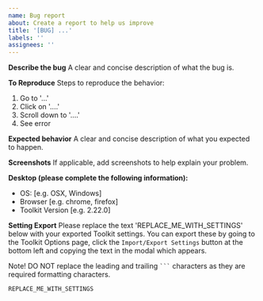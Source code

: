 ```yaml
---
name: Bug report
about: Create a report to help us improve
title: '[BUG] ...'
labels: ''
assignees: ''
---
```


**Describe the bug**
A clear and concise description of what the bug is.

**To Reproduce**
Steps to reproduce the behavior:

1. Go to '...'
2. Click on '....'
3. Scroll down to '....'
4. See error

**Expected behavior**
A clear and concise description of what you expected to happen.

**Screenshots**
If applicable, add screenshots to help explain your problem.

**Desktop (please complete the following information):**

- OS: [e.g. OSX, Windows]
- Browser [e.g. chrome, firefox]
- Toolkit Version [e.g. 2.22.0]

**Setting Export**
Please replace the text 'REPLACE_ME_WITH_SETTINGS' below with your exported Toolkit settings. You can export these by going to the Toolkit Options page, click the `Import/Export Settings` button at the bottom left and copying the text in the modal which appears. 

Note! DO NOT replace the leading and trailing ` ``` ` characters as they are required formatting characters.

```
REPLACE_ME_WITH_SETTINGS
```
